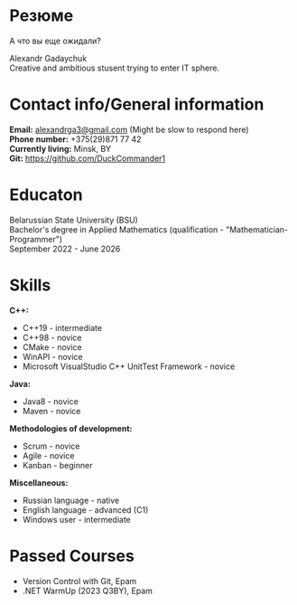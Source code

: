 # Резюме
А что вы еще ожидали?

Alexandr Gadaychuk  
Creative and ambitious stusent trying to enter IT sphere.

# Contact info/General information
**Email:** alexandrga3@gmail.com (Might be slow to respond here)  
**Phone number:** +375(29)871 77 42  
**Currently living:** Minsk, BY  
**Git:** https://github.com/DuckCommander1  

# Educaton
Belarussian State University (BSU)  
Bachelor's degree in Applied Mathematics (qualification - "Mathematician-Programmer")  
September 2022 - June 2026

# Skills
**C++:**
* C++19 - intermediate
* C++98 - novice
* CMake - novice
* WinAPI - novice
* Microsoft VisualStudio C++ UnitTest Framework - novice

**Java:**
* Java8 - novice
* Maven - novice

**Methodologies of development:**
* Scrum - novice
* Agile - novice
* Kanban - beginner

**Miscellaneous:**  
* Russian language - native
* English language - advanced (C1)
* Windows user - intermediate

# Passed Courses
* Version Control with Git, Epam
* .NET WarmUp (2023 Q3BY), Epam
